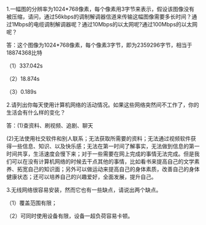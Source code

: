 1.一幅图的分辨率为1024*768像素，每个像素用3字节来表示，假设该图像没有被压缩，请问，通过56kbps的调制解调器信道来传输这幅图像需要多长时间？通过1Mbps的电缆调制解调器呢？通过10Mbps的以太网呢?通过100Mbps的以太网呢？

答：这个图像为1024*768像素，每个像素3字节，即为2359296字节，相当于18874368比特

（1）337.042s

（2）18.874s

（3）0.189s

2.请列出你每天使用计算机网络的活动情况。如果这些网络突然间不工作了，你的生活会有什么样的变化？

答：(1)查资料、刷视频、追剧、聊天

(2)无法使用社交软件和别人联系；无法获取所需要的资料；无法通过视频软件获得一些信息、知识、以及快乐感；无法在第一时间了解事实，无法做到信息的第一时间共享，生活速度会慢下来；对于一些需要在网上完成的事情无法完成。但是我们可以在没有计算机网络的时候去干点其他的事情，比如看书来提高自己的文学素养、拓宽自己的知识面；另外可以做运动来提高自己的身体素质，改善自己的身体健康状态；还可以培养自己的兴趣爱好，全面发展，提升自己。

3.无线网络很容易安装，然而它也有一些缺点，请说出两个缺点。

（1）覆盖范围有限；

（2）可同时使用设备有限，设备一超负荷容易卡顿。